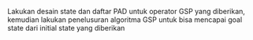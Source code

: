 Lakukan desain state dan daftar PAD untuk operator GSP yang diberikan, kemudian lakukan penelusuran algoritma GSP untuk bisa mencapai goal state dari initial state yang diberikan
